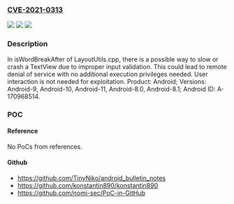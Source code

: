 ### [CVE-2021-0313](https://cve.mitre.org/cgi-bin/cvename.cgi?name=CVE-2021-0313)
![](https://img.shields.io/static/v1?label=Product&message=Android&color=blue)
![](https://img.shields.io/static/v1?label=Version&message=n%2Fa&color=blue)
![](https://img.shields.io/static/v1?label=Vulnerability&message=Denial%20of%20service&color=brighgreen)

### Description

In isWordBreakAfter of LayoutUtils.cpp, there is a possible way to slow or crash a TextView due to improper input validation. This could lead to remote denial of service with no additional execution privileges needed. User interaction is not needed for exploitation. Product: Android; Versions: Android-9, Android-10, Android-11, Android-8.0, Android-8.1; Android ID: A-170968514.

### POC

#### Reference
No PoCs from references.

#### Github
- https://github.com/TinyNiko/android_bulletin_notes
- https://github.com/konstantin890/konstantin890
- https://github.com/nomi-sec/PoC-in-GitHub

